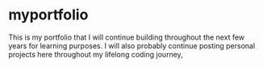 # myportfolio
This is my portfolio that I will continue building throughout the next few years for learning purposes. I will also probably continue posting personal projects here throughout my lifelong coding journey,
